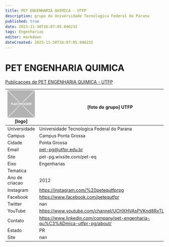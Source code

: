 ```yaml
---
title: PET ENGENHARIA QUIMICA - UTFP
description: grupo da Universidade Tecnologica Federal do Parana
published: true
date: 2023-11-30T16:07:05.046232
tags: Engenharias
editor: markdown
dateCreated: 2023-11-30T16:07:05.046232
---
```


# PET ENGENHARIA QUIMICA

[Publicacoes de PET ENGENHARIA QUIMICA - UTFP](/atividade/95PETENGENHARIAQUIMICAUTFP/feed.md)

| ![placeholder.png](/placeholder.png) [logo] | [foto do grupo] UTFP         |
| ------------------------------------------- | ------------------------------------------------- |
| Universidade                                | Universidade Tecnologica Federal do Parana      |
| Campus                                      | Campus Ponta Grossa            |
| Cidade                                      | Ponta Grossa             |
| Email                                       | pet-pg@utfpr.edu.br             |
| Site                                        | pet-pg.wixsite.com/pet-eq              |
| Eixo                                        | Engenharias              |
| Tematica                                    |           |
| Ano de criacao                              | 2012        |
| Instagram                                   | https://instagram.com/%20petequtfprpg         |
| Facebook                                    | https://www.facebook.com/petequtfpr          |
| Twitter                                     | nan           |
| YouTube                                     | https://www.youtube.com/channel/UCHXHVAsPVKnd8RxTLIY8OUA           |
| Contato                                     | https://www.linkedin.com/company/pet-engenharia-qu%C3%ADmica-utfpr-pg/about/         |
| Estado                                      |  PR            |
| Site                                        | nan |
